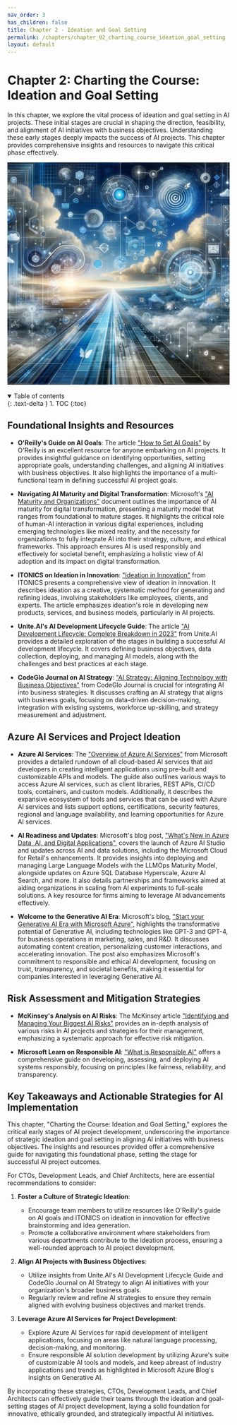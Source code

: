 ```yaml
---
nav_order: 3
has_children: false
title: Chapter 2 - Ideation and Goal Setting
permalink: /chapters/chapter_02_charting_course_ideation_goal_setting
layout: default
---
```


# Chapter 2: Charting the Course: Ideation and Goal Setting

In this chapter, we explore the vital process of ideation and goal setting in AI projects. These initial stages are crucial in shaping the direction, feasibility, and alignment of AI initiatives with business objectives. Understanding these early stages deeply impacts the success of AI projects. This chapter provides comprehensive insights and resources to navigate this critical phase effectively.

![Charting the Course: Ideation and Goal Setting](./../media/chapter2.jpg)

<details open markdown="block">
  <summary>
    Table of contents
  </summary>
  {: .text-delta }
1. TOC
{:toc}
</details>

## Foundational Insights and Resources

- **O'Reilly's Guide on AI Goals**: The article ["How to Set AI Goals"](https://www.oreilly.com/radar/how-to-set-ai-goals/) by O'Reilly is an excellent resource for anyone embarking on AI projects. It provides insightful guidance on identifying opportunities, setting appropriate goals, understanding challenges, and aligning AI initiatives with business objectives. It also highlights the importance of a multi-functional team in defining successful AI project goals.

- **Navigating AI Maturity and Digital Transformation**: Microsoft's ["AI Maturity and Organizations"](https://query.prod.cms.rt.microsoft.com/cms/api/am/binary/RE4DIvg) document outlines the importance of AI maturity for digital transformation, presenting a maturity model that ranges from foundational to mature stages. It highlights the critical role of human-AI interaction in various digital experiences, including emerging technologies like mixed reality, and the necessity for organizations to fully integrate AI into their strategy, culture, and ethical frameworks. This approach ensures AI is used responsibly and effectively for societal benefit, emphasizing a holistic view of AI adoption and its impact on digital transformation.

- **ITONICS on Ideation in Innovation**: ["Ideation in Innovation"](https://www.itonics-innovation.com/ideation-in-innovation) from ITONICS presents a comprehensive view of ideation in innovation. It describes ideation as a creative, systematic method for generating and refining ideas, involving stakeholders like employees, clients, and experts. The article emphasizes ideation's role in developing new products, services, and business models, particularly in AI projects.

- **Unite.AI's AI Development Lifecycle Guide**: The article ["AI Development Lifecycle: Complete Breakdown in 2023"](https://www.unite.ai/ai-development-lifecycle-complete-breakdown-in-2023/) from Unite.AI provides a detailed exploration of the stages in building a successful AI development lifecycle. It covers defining business objectives, data collection, deploying, and managing AI models, along with the challenges and best practices at each stage.

- **CodeGlo Journal on AI Strategy**: ["AI Strategy: Aligning Technology with Business Objectives"](https://www.codeglo.com/blog/ai-strategy-aligning-technology-with-business-objectives/) from CodeGlo Journal is crucial for integrating AI into business strategies. It discusses crafting an AI strategy that aligns with business goals, focusing on data-driven decision-making, integration with existing systems, workforce up-skilling, and strategy measurement and adjustment.

## Azure AI Services and Project Ideation

- **Azure AI Services**: The ["Overview of Azure AI Services"](https://learn.microsoft.com/en-us/azure/ai-services/what-are-ai-services) from Microsoft provides a detailed rundown of all cloud-based AI services that aid developers in creating intelligent applications using pre-built and customizable APIs and models. The guide also outlines various ways to access Azure AI services, such as client libraries, REST APIs, CI/CD tools, containers, and custom models. Additionally, it describes the expansive ecosystem of tools and services that can be used with Azure AI services and lists support options, certifications, security features, regional and language availability, and learning opportunities for Azure AI services.

- **AI Readiness and Updates**: Microsoft's blog post, ["What's New in Azure Data, AI, and Digital Applications"](https://azure.microsoft.com/en-us/blog/whats-new-in-azure-data-ai-and-digital-applications-are-you-ready-to-go-from-genai-experimentation-to-solutions-deployed-at-scale/), covers the launch of Azure AI Studio and updates across AI and data solutions, including the Microsoft Cloud for Retail's enhancements. It provides insights into deploying and managing Large Language Models with the LLMOps Maturity Model, alongside updates on Azure SQL Database Hyperscale, Azure AI Search, and more. It also details partnerships and frameworks aimed at aiding organizations in scaling from AI experiments to full-scale solutions. A key resource for firms aiming to leverage AI advancements effectively.

- **Welcome to the Generative AI Era**: Microsoft's blog, ["Start your Generative AI Era with Microsoft Azure"](https://azure.microsoft.com/en-us/blog/welcoming-the-generative-ai-era-with-microsoft-azure/), highlights the transformative potential of Generative AI, including technologies like GPT-3 and GPT-4, for business operations in marketing, sales, and R&D. It discusses automating content creation, personalizing customer interactions, and accelerating innovation. The post also emphasizes Microsoft's commitment to responsible and ethical AI development, focusing on trust, transparency, and societal benefits, making it essential for companies interested in leveraging Generative AI.

## Risk Assessment and Mitigation Strategies

- **McKinsey's Analysis on AI Risks**: The McKinsey article ["Identifying and Managing Your Biggest AI Risks"](https://www.mckinsey.com/capabilities/quantumblack/our-insights/getting-to-know-and-manage-your-biggest-ai-risks) provides an in-depth analysis of various risks in AI projects and strategies for their management, emphasizing a systematic approach for effective risk mitigation.

- **Microsoft Learn on Responsible AI**: ["What is Responsible AI"](https://learn.microsoft.com/azure/machine-learning/concept-responsible-ai?view=azureml-api-2) offers a comprehensive guide on developing, assessing, and deploying AI systems responsibly, focusing on principles like fairness, reliability, and transparency.

## Key Takeaways and Actionable Strategies for AI Implementation

This chapter, "Charting the Course: Ideation and Goal Setting," explores the critical early stages of AI project development, underscoring the importance of strategic ideation and goal setting in aligning AI initiatives with business objectives. The insights and resources provided offer a comprehensive guide for navigating this foundational phase, setting the stage for successful AI project outcomes.

For CTOs, Development Leads, and Chief Architects, here are essential recommendations to consider:

1. **Foster a Culture of Strategic Ideation**:
   - Encourage team members to utilize resources like O'Reilly's guide on AI goals and ITONICS on ideation in innovation for effective brainstorming and idea generation.
   - Promote a collaborative environment where stakeholders from various departments contribute to the ideation process, ensuring a well-rounded approach to AI project development.

2. **Align AI Projects with Business Objectives**:
   - Utilize insights from Unite.AI's AI Development Lifecycle Guide and CodeGlo Journal on AI Strategy to align AI initiatives with your organization's broader business goals.
   - Regularly review and refine AI strategies to ensure they remain aligned with evolving business objectives and market trends.

3. **Leverage Azure AI Services for Project Development**:
   - Explore Azure AI Services for rapid development of intelligent applications, focusing on areas like natural language processing, decision-making, and monitoring.
   - Ensure responsible AI solution development by utilizing Azure's suite of customizable AI tools and models, and keep abreast of industry applications and trends as highlighted in Microsoft Azure Blog's insights on Generative AI.

By incorporating these strategies, CTOs, Development Leads, and Chief Architects can effectively guide their teams through the ideation and goal-setting stages of AI project development, laying a solid foundation for innovative, ethically grounded, and strategically impactful AI initiatives.

